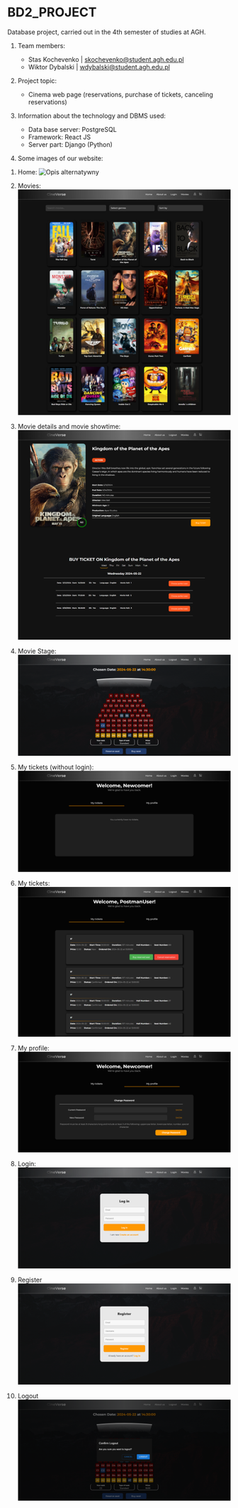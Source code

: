 # BD2_PROJECT

Database project, carried out in the 4th semester of studies at AGH.

1) Team members: 
   - Stas Kochevenko | skochevenko@student.agh.edu.pl
   - Wiktor Dybalski | wdybalski@student.agh.edu.pl

2) Project topic: 
   - Cinema web page (reservations, purchase of tickets, canceling reservations)

3) Information about the technology and DBMS used:
   - Data base server:
     PostgreSQL
   - Framework:
     React JS
   - Server part:
     Django (Python)

4) Some images of our website:

1. Home:
![Opis alternatywny](img/home.png)

2. Movies:
![Opis alternatywny](img/movies.png)

3. Movie details and movie showtime:
![Opis alternatywny](img/movie.png)
   
4. Movie Stage: 
![Opis alternatywny](img/stage.png)

5. My tickets (without login):
![Opis alternatywny](img/notickets.png)

6. My tickets:
![Opis alternatywny](img/tickets.png)

7. My profile:
![Opis alternatywny](img/changepass.png)

8. Login:
![Opis alternatywny](img/login.png)

9. Register
![Opis alternatywny](img/register.png)

10. Logout
![Opis alternatywny](img/logout.png)

